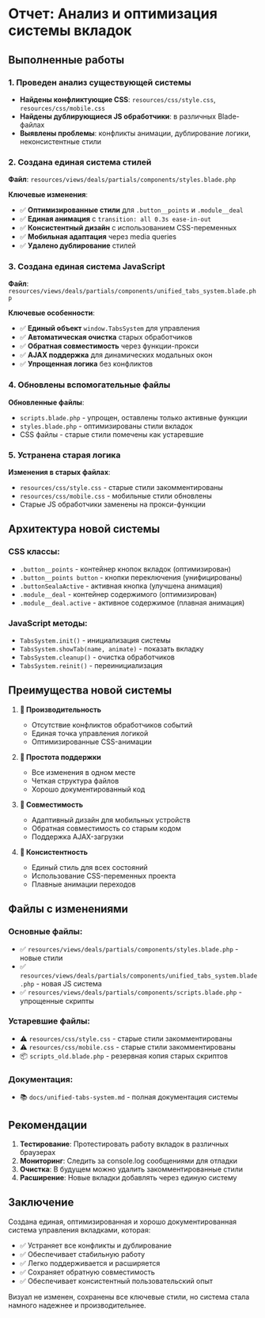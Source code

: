 # Отчет: Анализ и оптимизация системы вкладок

## Выполненные работы

### 1. Проведен анализ существующей системы
- **Найдены конфликтующие CSS**: `resources/css/style.css`, `resources/css/mobile.css`  
- **Найдены дублирующиеся JS обработчики**: в различных Blade-файлах
- **Выявлены проблемы**: конфликты анимации, дублирование логики, неконсистентные стили

### 2. Создана единая система стилей
**Файл**: `resources/views/deals/partials/components/styles.blade.php`

**Ключевые изменения**:
- ✅ **Оптимизированные стили** для `.button__points` и `.module__deal`
- ✅ **Единая анимация** с `transition: all 0.3s ease-in-out`
- ✅ **Консистентный дизайн** с использованием CSS-переменных
- ✅ **Мобильная адаптация** через media queries
- ✅ **Удалено дублирование** стилей

### 3. Создана единая система JavaScript
**Файл**: `resources/views/deals/partials/components/unified_tabs_system.blade.php`

**Ключевые особенности**:
- ✅ **Единый объект** `window.TabsSystem` для управления
- ✅ **Автоматическая очистка** старых обработчиков
- ✅ **Обратная совместимость** через функции-прокси
- ✅ **AJAX поддержка** для динамических модальных окон
- ✅ **Упрощенная логика** без конфликтов

### 4. Обновлены вспомогательные файлы
**Обновленные файлы**:
- `scripts.blade.php` - упрощен, оставлены только активные функции
- `styles.blade.php` - оптимизированы стили вкладок
- CSS файлы - старые стили помечены как устаревшие

### 5. Устранена старая логика
**Изменения в старых файлах**:
- `resources/css/style.css` - старые стили закомментированы
- `resources/css/mobile.css` - мобильные стили обновлены
- Старые JS обработчики заменены на прокси-функции

## Архитектура новой системы

### CSS классы:
- `.button__points` - контейнер кнопок вкладок (оптимизирован)
- `.button__points button` - кнопки переключения (унифицированы)
- `.buttonSealaActive` - активная кнопка (улучшена анимация)
- `.module__deal` - контейнер содержимого (оптимизирован)
- `.module__deal.active` - активное содержимое (плавная анимация)

### JavaScript методы:
- `TabsSystem.init()` - инициализация системы
- `TabsSystem.showTab(name, animate)` - показать вкладку  
- `TabsSystem.cleanup()` - очистка обработчиков
- `TabsSystem.reinit()` - переинициализация

## Преимущества новой системы

1. **🚀 Производительность**
   - Отсутствие конфликтов обработчиков событий
   - Единая точка управления логикой
   - Оптимизированные CSS-анимации

2. **🔧 Простота поддержки**
   - Все изменения в одном месте
   - Четкая структура файлов
   - Хорошо документированный код

3. **📱 Совместимость**
   - Адаптивный дизайн для мобильных устройств
   - Обратная совместимость со старым кодом
   - Поддержка AJAX-загрузки

4. **🎨 Консистентность**
   - Единый стиль для всех состояний
   - Использование CSS-переменных проекта
   - Плавные анимации переходов

## Файлы с изменениями

### Основные файлы:
- ✅ `resources/views/deals/partials/components/styles.blade.php` - новые стили
- ✅ `resources/views/deals/partials/components/unified_tabs_system.blade.php` - новая JS система  
- ✅ `resources/views/deals/partials/components/scripts.blade.php` - упрощенные скрипты

### Устаревшие файлы:
- ⚠️ `resources/css/style.css` - старые стили закомментированы
- ⚠️ `resources/css/mobile.css` - старые стили закомментированы
- 📦 `scripts_old.blade.php` - резервная копия старых скриптов

### Документация:
- 📚 `docs/unified-tabs-system.md` - полная документация системы

## Рекомендации

1. **Тестирование**: Протестировать работу вкладок в различных браузерах
2. **Мониторинг**: Следить за console.log сообщениями для отладки
3. **Очистка**: В будущем можно удалить закомментированные стили
4. **Расширение**: Новые вкладки добавлять через единую систему

## Заключение

Создана единая, оптимизированная и хорошо документированная система управления вкладками, которая:
- ✅ Устраняет все конфликты и дублирование
- ✅ Обеспечивает стабильную работу 
- ✅ Легко поддерживается и расширяется
- ✅ Сохраняет обратную совместимость
- ✅ Обеспечивает консистентный пользовательский опыт

Визуал не изменен, сохранены все ключевые стили, но система стала намного надежнее и производительнее.
